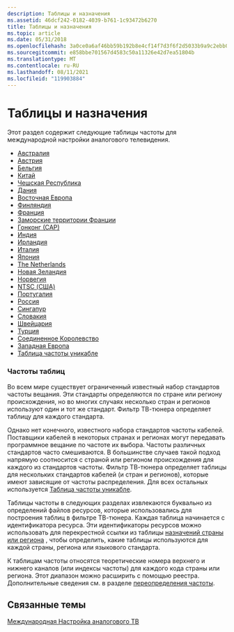 ```yaml
---
description: Таблицы и назначения
ms.assetid: 46dcf242-0182-4039-b761-1c93472b6270
title: Таблицы и назначения
ms.topic: article
ms.date: 05/31/2018
ms.openlocfilehash: 3a0ce0a6af46bb59b192b8e4cf14f7d3f6f2d5033b9a9c2ebb05bff550cf3320
ms.sourcegitcommit: e858bbe701567d4583c50a11326e42d7ea51804b
ms.translationtype: MT
ms.contentlocale: ru-RU
ms.lasthandoff: 08/11/2021
ms.locfileid: "119903884"
---
```

# <a name="tables-and-assignments"></a>Таблицы и назначения

Этот раздел содержит следующие таблицы частоты для международной настройки аналогового телевидения.

-   [Австралия](australia.md)
-   [Австрия](austria-channel-assignments.md)
-   [Бельгия](belgium-channel-assignments.md)
-   [Китай](china.md)
-   [Чешская Республика](czech-republic.md)
-   [Дания](denmark-channel-assignments.md)
-   [Восточная Европа](eastern-europe.md)
-   [Финляндия](finland-channel-assignments.md)
-   [Франция](france.md)
-   [Заморские территории Франции](french-overseas-territories.md)
-   [Гонконг (САР)](hong-kong-sar-channel-assignments.md)
-   [Индия](india-channel-assignments.md)
-   [Ирландия](ireland.md)
-   [Италия](italy.md)
-   [Япония](japan.md)
-   [The Netherlands](the-netherlands-channel-assignments.md)
-   [Новая Зеландия](new-zealand.md)
-   [Норвегия](norway-channel-assignments.md)
-   [NTSC (США)](ntsc--united-states.md)
-   [Португалия](portugal-channel-assignments.md)
-   [Россия](russia-channel-assignments.md)
-   [Сингапур](singapore-channel-assignments.md)
-   [Словакия](slovakia-channel-assignments.md)
-   [Швейцария](switzerland-channel-assignments.md)
-   [Турция](turkey-channel-assignments.md)
-   [Соединенное Королевство](united-kingdom.md)
-   [Западная Европа](western-europe.md)
-   [Таблица частоты уникабле](unicable-frequency-table.md)

### <a name="frequency-tables"></a>Частоты таблиц

Во всем мире существует ограниченный известный набор стандартов частоты вещания. Эти стандарты определяются по стране или региону происхождения, но во многих случаях несколько стран и регионов используют один и тот же стандарт. Фильтр ТВ-тюнера определяет таблицу для каждого стандарта.

Однако нет конечного, известного набора стандартов частоты кабелей. Поставщики кабелей в некоторых странах и регионах могут передавать программное вещание по частоте их выбора. Частоты различных стандартов часто смешиваются. В большинстве случаев такой подход напрямую соотносится с страной или регионом происхождения для каждого из стандартов частоты. Фильтр ТВ-тюнера определяет таблицы для нескольких стандартов кабелей (и стран и регионов), которые имеют зависящие от частоты распределения. Для всех остальных используется [Таблица частоты уникабле](unicable-frequency-table.md).

Таблицы частоты в следующих разделах извлекаются буквально из определений файлов ресурсов, которые использовались для построения таблиц в фильтре ТВ-тюнера. Каждая таблица начинается с идентификатора ресурса. Эти идентификаторы ресурсов можно использовать для перекрестной ссылки из таблицы [назначений страны или региона](country-region-assignments.md) , чтобы определить, какие таблицы используются для каждой страны, региона или языкового стандарта.

К таблицам частоты относятся теоретические номера верхнего и нижнего каналов (или индексы частоты) для каждого кода страны или региона. Этот диапазон можно расширить с помощью реестра. Дополнительные сведения см. в разделе [переопределения частоты](frequency-overrides.md).

## <a name="related-topics"></a>Связанные темы

<dl> <dt>

[Международная Настройка аналогового ТВ](international-analog-tv-tuning.md)
</dt> </dl>

 

 



